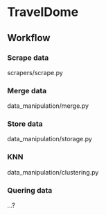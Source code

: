 # TravelDome

## Workflow

### Scrape data
scrapers/scrape.py

### Merge data
data_manipulation/merge.py

### Store data
data_manipulation/storage.py

### KNN 
data_manipulation/clustering.py

### Quering data
...?